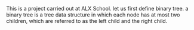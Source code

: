 This is a project carried out at ALX School. let us first define binary tree.
a binary tree is a tree data structure in which each node has at most two children, which are referred to as the left child and the right child.
